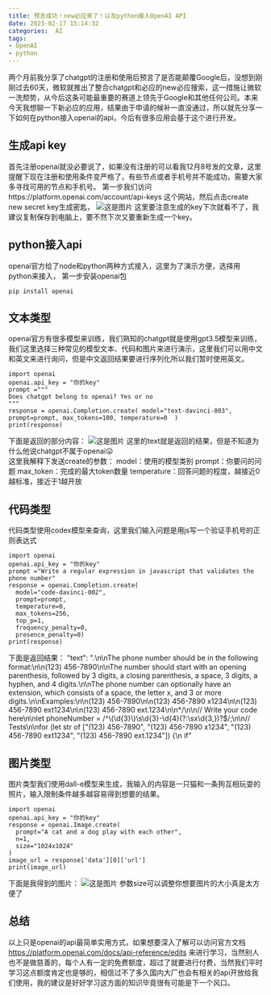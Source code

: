 ```yaml
---
title: 预言成功！new必应来了！以及python接入OpenAI API
date: 2023-02-17 15:14:32
categories:  AI
tags:
- OpenAI
- python
---
```


两个月前我分享了chatgpt的注册和使用后预言了是否能颠覆Google后，没想到刚刚过去60天，微软就推出了整合chatgpt和必应的new必应搜索，这一措施让微软一洗颓势，从今后这条可能最重要的赛道上领先于Google和其他任何公司。本来今天我想聊一下新必应的应用，结果由于申请的候补一直没通过，所以就先分享一下如何在python接入openai的api，今后有很多应用会基于这个进行开发。

## 生成api key
首先注册openai就没必要说了，如果没有注册的可以看我12月8号发的文章，这里提醒下现在注册和使用条件变严格了，有些节点或者手机号并不能成功，需要大家多寻找可用的节点和手机号。
第一步我们访问https://platform.openai.com/account/api-keys 这个网站，然后点击create new secret key生成密匙，
![这是图片](/img/230217/1.png "Magic Gardens") 
这里要注意生成的key下次就看不了，我建议复制保存到电脑上，要不然下次又要重新生成一个key。

## python接入api
openai官方给了node和python两种方式接入，这里为了演示方便，选择用python来接入，
第一步安装openai包
```
pip install openai
```

## 文本类型
openai官方有很多模型来训练，我们熟知的chatgpt就是使用gpt3.5模型来训练，我们这里选择三种常见的模型文本、代码和图片来进行演示，这里我们可以用中文和英文来进行询问，但是中文返回结果要进行序列化所以我们暂时使用英文。
```
import openai
openai.api_key = "你的key"
prompt ="""
Does chatgpt belong to openai? Yes or no
"""
response = openai.Completion.create( model="text-davinci-003", prompt=prompt, max_tokens=100, temperature=0  )
print(response)
```
下面是返回的部分内容：
![这是图片](/img/230217/2.png "Magic Gardens") 
这里的text就是返回的结果，但是不知道为什么他说chatgpt不属于openai😛  
这里我解释下发送create的参数：
model：使用的模型类别
prompt：你要问的问题
max_token：完成的最大token数量
temperature：回答问题的程度，越接近0越标准，接近于1越开放

## 代码类型
代码类型使用codex模型来查询，这里我们输入问题是用js写一个验证手机号的正则表达式
```
import openai
openai.api_key = "你的key"
prompt ="Write a regular expression in javascript that validates the phone number"
response = openai.Completion.create(
  model="code-davinci-002",
  prompt=prompt,
  temperature=0,
  max_tokens=256,
  top_p=1,
  frequency_penalty=0,
  presence_penalty=0)
print(response)
```
下面是返回结果：
      "text": ".\n\nThe phone number should be in the following format:\n\n(123) 456-7890\n\nThe number should start with an opening parenthesis, followed by 3 digits, a closing parenthesis, a space, 3 digits, a hyphen, and 4 digits.\n\nThe phone number can optionally have an extension, which consists of a space, the letter x, and 3 or more digits.\n\nExamples:\n\n(123) 456-7890\n\n(123) 456-7890 x1234\n\n(123) 456-7890 ext1234\n\n(123) 456-7890 ext.1234\n\n*/\n\n// Write your code here\n\nlet phoneNumber = /^\\(\\d{3}\\)\\s\\d{3}-\\d{4}(?:\\sx\\d{3,})?$/;\n\n// Tests\n\nfor (let str of [\"(123) 456-7890\", \"(123) 456-7890 x1234\", \"(123) 456-7890 ext1234\", \"(123) 456-7890 ext.1234\"]) {\n  if"

## 图片类型
图片类型我们使用dall-e模型来生成，我输入的内容是一只猫和一条狗互相玩耍的照片，输入限制条件越多越容易得到想要的结果。
```
import openai
openai.api_key = "你的key"
response = openai.Image.create(
  prompt="A cat and a dog play with each other",
  n=1,
  size="1024x1024"
)
image_url = response['data'][0]['url']
print(image_url)
```
下面是我得到的图片：
![这是图片](/img/230217/3.png "Magic Gardens") 
参数size可以调整你想要图片的大小真是太方便了

## 总结
以上只是openai的api最简单实用方式，如果想要深入了解可以访问官方文档 https://platform.openai.com/docs/api-reference/edits 来进行学习，当然别人也不是做慈善的，每个人有一定的免费额度，超过了就要进行付费，当然我们平时学习这点额度肯定也是够的，相信过不了多久国内大厂也会有相关的api开放给我们使用，我的建议是好好学习这方面的知识毕竟很有可能是下一个风口。